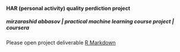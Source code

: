#### HAR (personal activity) quality perdiction project
##### mirzarashid abbasov | practical machine learning course project | coursera

Please open project deliverable  [R Markdown ](https://raschmaslasky.shinyapps.io/assignment1/)
